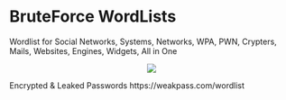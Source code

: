# BruteForce WordLists
Wordlist for Social Networks, Systems, Networks, WPA, PWN, Crypters, Mails, Websites, Engines, Widgets, All in One
<p align="center"><img src="https://img.shields.io/badge/BruteForce-Attack-Success"></p>
Encrypted & Leaked Passwords
https://weakpass.com/wordlist
